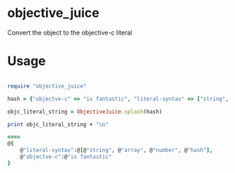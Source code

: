 objective_juice
===============

Convert the object to the objective-c literal


# Usage

```ruby

require "objective_juice"

hash = {"objectve-c" => "is fantastic", "literal-syntax" => ["string", "array", "number", "hash"]}

objc_literal_string = ObjectiveJuice.splash(hash)

print objc_literal_string + "\n"

====
@{
    @"literal-syntax":@[@"string", @"array", @"number", @"hash"],
    @"objectve-c":@"is fantastic"
}

```

